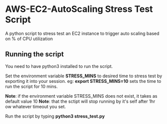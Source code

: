 # AWS-EC2-AutoScaling Stress Test Script
A python script to stress test an EC2 instance to trigger auto scaling based on % of CPU utilization


## Running the script
You need to have python3 installed to run the script.

Set the environment variable **STRESS_MINS** to desired time to stress test by exporting it into your session. 
  eg: **export STRESS_MINS=10** sets the time to run the script for 10 mins.

**Note**: if the environment variable STRESS_MINS does not exist, it takes as default value 10
**Note**: that the sctipt will stop running by it's self after 1hr ow whatever timeout you set.

Run the script by typing **python3 stress_test.py**
